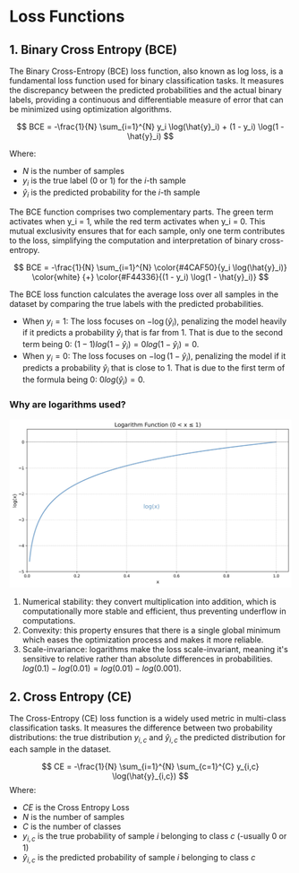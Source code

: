 # Loss Functions

## 1. Binary Cross Entropy (BCE)

The Binary Cross-Entropy (BCE) loss function, also known as log loss, is a fundamental loss function used for binary classification tasks. It measures the discrepancy between the predicted probabilities and the actual binary labels, providing a continuous and differentiable measure of error that can be minimized using optimization algorithms.

$$
BCE = -\frac{1}{N} \sum_{i=1}^{N} y_i \log(\hat{y}_i) + (1 - y_i) \log(1 - \hat{y}_i)
$$

Where:

- $N$ is the number of samples
- $y_i$ is the true label (0 or 1) for the $i$-th sample
- $\hat{y}_i$ is the predicted probability for the $i$-th sample

The BCE function comprises two complementary parts. The green term activates when y_i = 1, while the red term activates when y_i = 0. This mutual exclusivity ensures that for each sample, only one term contributes to the loss, simplifying the computation and interpretation of binary cross-entropy.

$$ BCE = -\frac{1}{N} \sum_{i=1}^{N} \color{#4CAF50}{y_i \log(\hat{y}_i)} \color{white} {+} \color{#F44336}{(1 - y_i) \log(1 - \hat{y}_i)} $$

The BCE loss function calculates the average loss over all samples in the dataset by comparing the true labels with the predicted probabilities.

- When $y_i = 1$: The loss focuses on $-\log(\hat{y}_i)$, penalizing the model heavily if it predicts a probability $\hat{y}_i$ that is far from 1. That is due to the second term being 0: $(1 - 1)log(1-\hat{y}_i) = 0log(1-\hat{y}_i) = 0$.
- When $y_i = 0$: The loss focuses on $-\log(1 - \hat{y}_i)$, penalizing the model if it predicts a probability $\hat{y}_i$ that is close to 1.  That is due to the first term of the formula being 0: $0log(\hat{y}_i) = 0$.

### Why are logarithms used?

![Log Function](/docs/images/fundamentals/functions/loss_functions/log_function.jpg)

1. Numerical stability: they convert multiplication into addition, which is computationally more stable and efficient, thus preventing underflow in computations.
2. Convexity: this property ensures that there is a single global minimum which eases the optimization process and makes it more reliable.
3. Scale-invariance: logarithms make the loss scale-invariant, meaning it's sensitive to relative rather than absolute differences in probabilities. $log(0.1) - log(0.01) = log(0.01) - log(0.001)$.

## 2. Cross Entropy (CE)

The Cross-Entropy (CE) loss function is a widely used metric in multi-class classification tasks. It measures the difference between two probability distributions: the true distribution $y_{i,c}$ and $\hat{y}_{i,c}$ the predicted distribution for each sample in the dataset.

$$ CE = -\frac{1}{N} \sum_{i=1}^{N} \sum_{c=1}^{C} y_{i,c} \log(\hat{y}_{i,c}) $$
Where:

- $CE$ is the Cross Entropy Loss
- $N$ is the number of samples
- $C$ is the number of classes
- $y_{i,c}$ is the true probability of sample $i$ belonging to class $c$ (-usually 0 or 1)
- $\hat{y}_{i,c}$ is the predicted probability of sample $i$ belonging to class $c$